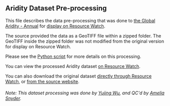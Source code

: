 ## Aridity Dataset Pre-processing
This file describes the data pre-processing that was done to [the Global Aridity - Annual](http://www.cgiar-csi.org/data/global-aridity-and-pet-database) for [display on Resource Watch](https://resourcewatch.org/data/explore/43d9dac0-88be-4db1-b71e-482756220817).

The source provided the data as a GeoTIFF file within a zipped folder. The GeoTIFF inside the zipped folder was not modified from the original version for display on Resource Watch.

Please see the [Python script](https://github.com/resource-watch/data-pre-processing/blob/master/cli_030_rw1_aridity/cli_030_rw1_aridity_processing.py) for more details on this processing.

You can view the processed Aridity dataset [on Resource Watch](https://resourcewatch.org/data/explore/43d9dac0-88be-4db1-b71e-482756220817).

You can also download the original dataset [directly through Resource Watch](http://wri-projects.s3.amazonaws.com/resourcewatch/raster/cli_030_aridity.zip), or [from the source website](https://cgiarcsi.community/2019/01/24/global-aridity-index-and-potential-evapotranspiration-climate-database-v2/).

###### Note: This dataset processing was done by [Yujing Wu](https://www.wri.org/profile/yujing-wu), and QC'd by [Amelia Snyder](https://www.wri.org/profile/amelia-snyder).
